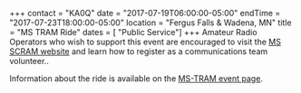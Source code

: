 +++
contact = "KA0Q"
date = "2017-07-19T06:00:00-05:00"
endTime = "2017-07-23T18:00:00-05:00"
location = "Fergus Falls & Wadena, MN"
title = "MS TRAM Ride"
dates = [ "Public Service"]
+++
Amateur Radio Operators who wish to support this event are
encouraged to visit the [MS SCRAM website](https://ms-scram.org/) and learn
how to register as a communications team volunteer..

Information about the ride is available on the [MS-TRAM event page](http://main.nationalmssociety.org/site/TR/Bike/MNMBikeEvents?pg=entry&fr_id=28893).

